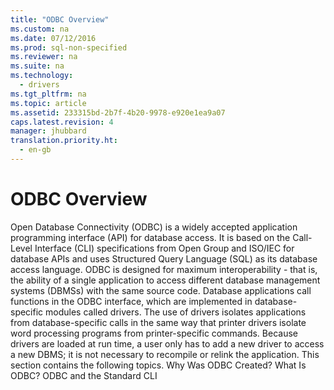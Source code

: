 ```yaml
---
title: "ODBC Overview"
ms.custom: na
ms.date: 07/12/2016
ms.prod: sql-non-specified
ms.reviewer: na
ms.suite: na
ms.technology: 
  - drivers
ms.tgt_pltfrm: na
ms.topic: article
ms.assetid: 233315bd-2b7f-4b20-9978-e920e1ea9a07
caps.latest.revision: 4
manager: jhubbard
translation.priority.ht: 
  - en-gb
---
```

# ODBC Overview
<?xml version="1.0" encoding="utf-8"?>
<developerConceptualDocument xmlns="http://ddue.schemas.microsoft.com/authoring/2003/5" xmlns:xlink="http://www.w3.org/1999/xlink" xmlns:xsi="http://www.w3.org/2001/XMLSchema-instance" xsi:schemaLocation="http://ddue.schemas.microsoft.com/authoring/2003/5 http://dduestorage.blob.core.windows.net/ddueschema/developer.xsd">
  <introduction>
    <para>Open Database Connectivity (ODBC) is a widely accepted application programming interface (API) for database access. It is based on the Call-Level Interface (CLI) specifications from Open Group and ISO/IEC for database APIs and uses Structured Query Language (SQL) as its database access language.</para>
    <para>ODBC is designed for maximum <legacyItalic>interoperability</legacyItalic> - that is, the ability of a single application to access different database management systems (DBMSs) with the same source code. Database applications call functions in the ODBC interface, which are implemented in database-specific modules called <legacyItalic>drivers</legacyItalic>. The use of drivers isolates applications from database-specific calls in the same way that printer drivers isolate word processing programs from printer-specific commands. Because drivers are loaded at run time, a user only has to add a new driver to access a new DBMS; it is not necessary to recompile or relink the application.</para>
    <para>This section contains the following topics.  </para>
    <list class="bullet">
      <listItem>
        <para>             <legacyLink xlink:href="ba6eb993-316b-4650-bab8-d76583c00e53">Why Was ODBC Created?</legacyLink>           </para>
      </listItem>
      <listItem>
        <para>             <legacyLink xlink:href="badf3a45-f941-44ae-a31d-393116f68a18">What Is ODBC?</legacyLink>           </para>
      </listItem>
      <listItem>
        <para>             <legacyLink xlink:href="79b9c268-16ac-4b80-b451-f9dcd8c02ca4">ODBC and the Standard CLI</legacyLink>           </para>
      </listItem>
    </list>
  </introduction>
  <relatedTopics />
</developerConceptualDocument>